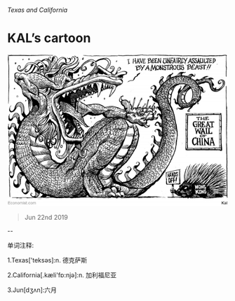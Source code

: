 ###### Texas and California

# KAL’s cartoon 

![image](images/20190622_WWD000_0.jpg) 

> Jun 22nd 2019 

-- 

 单词注释:

1.Texas['teksәs]:n. 德克萨斯 

2.California[.kæli'fɒ:njә]:n. 加利福尼亚 

3.Jun[dʒʌn]:六月 

